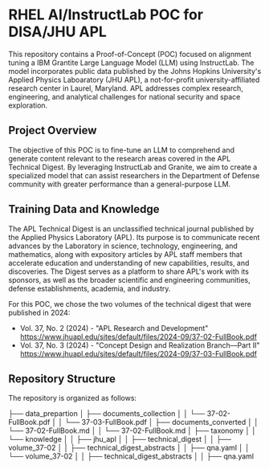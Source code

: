 # RHEL AI/InstructLab POC for DISA/JHU APL
This repository contains a Proof-of-Concept (POC) focused on alignment tuning a IBM Grantite Large Language Model (LLM) using InstructLab. The model incorporates  public data published by the Johns Hopkins University's Applied Physics Laboaratory (JHU APL), a not-for-profit university-affiliated research center in Laurel, Maryland. APL addresses complex research, engineering, and analytical challenges for national security and space exploration.

## Project Overview
The objective of this POC is to fine-tune an LLM to comprehend and generate content relevant to the research areas covered in the APL Technical Digest. By leveraging InstructLab and Granite, we aim to create a specialized model that can assist researchers in the Department of Defense community with greater performance than a general-purpose LLM. 

## Training Data and Knowledge
The APL Technical Digest is an unclassified technical journal published by the Applied Physics Laboratory (APL). Its purpose is to communicate recent advances by the Laboratory in science, technology, engineering, and mathematics, along with expository articles by APL staff members that accelerate education and understanding of new capabilities, results, and discoveries. The Digest serves as a platform to share APL's work with its sponsors, as well as the broader scientific and engineering communities, defense establishments, academia, and industry.

For this POC, we chose the two volumes of the technical digest that were published in 2024:
* Vol. 37, No. 2 (2024) - "APL Research and Development" https://www.jhuapl.edu/sites/default/files/2024-09/37-02-FullBook.pdf
* Vol. 37, No. 3 (2024) - "Concept Design and Realization Branch—Part II" https://www.jhuapl.edu/sites/default/files/2024-09/37-03-FullBook.pdf

## Repository Structure
The repository is organized as follows:

├── data_prepartion
│   ├── documents_collection
│   │   └── 37-02-FullBook.pdf
│   │   └── 37-03-FullBook.pdf
│   ├── documents_converted
│   │   └── 37-02-FullBook.md
│   │   └── 37-02-FullBook.md
│   ├── taxonomy
│   │   └── knowledge
│   │       ├── jhu_apl
│   │           ├── technical_digest
│   │               ├── volume_37-02
│   │                   ├── technical_digest_abstracts
│   │                       ├── qna.yaml
│   │               └── volume_37-02
│   │                   ├── technical_digest_abstracts
│   │                       ├── qna.yaml
